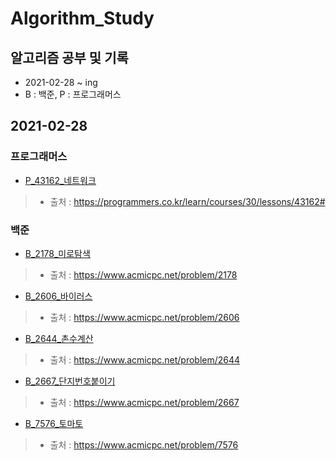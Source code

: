 # Algorithm_Study

## 알고리즘 공부 및 기록
* 2021-02-28 ~ ing
* B : 백준, P : 프로그래머스

## 2021-02-28
### 프로그래머스
* [P_43162_네트워크](URL "https://github.com/j2junn/Algorithm_Study/blob/main/programmers/P_43162_네트워크.py")
> * 출처 : https://programmers.co.kr/learn/courses/30/lessons/43162#

### 백준
* [B_2178_미로탐색](URL "./baekjoon/B_2178_미로탐색.py")
> * 출처 : https://www.acmicpc.net/problem/2178

* [B_2606_바이러스](URL "https://github.com/j2junn/Algorithm_Study/blob/main/baekjoon/B_2606_바이러스.py")
> * 출처 : https://www.acmicpc.net/problem/2606

* [B_2644_촌수계산](URL "https://github.com/j2junn/Algorithm_Study/blob/main/acmicpc/B_2644_촌수계산.py")
> * 출처 : https://www.acmicpc.net/problem/2644

* [B_2667_단지번호붙이기](URL "https://github.com/j2junn/Algorithm_Study/blob/main/acmicpc/B_2667_단지번호붙이기.py")
> * 출처 : https://www.acmicpc.net/problem/2667

* [B_7576_토마토](URL "https://github.com/j2junn/Algorithm_Study/blob/main/acmicpc/B_7576_토마토.py")
> * 출처 : https://www.acmicpc.net/problem/7576